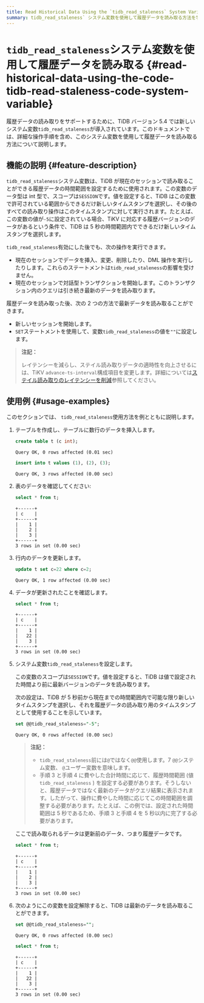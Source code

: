 ```yaml
---
title: Read Historical Data Using the `tidb_read_staleness` System Variable
summary: tidb_read_staleness` システム変数を使用して履歴データを読み取る方法を学習します。
---
```


# <code>tidb_read_staleness</code>システム変数を使用して履歴データを読み取る {#read-historical-data-using-the-code-tidb-read-staleness-code-system-variable}

履歴データの読み取りをサポートするために、TiDB バージョン 5.4 では新しいシステム変数`tidb_read_staleness`が導入されています。このドキュメントでは、詳細な操作手順を含め、このシステム変数を使用して履歴データを読み取る方法について説明します。

## 機能の説明 {#feature-description}

`tidb_read_staleness`システム変数は、TiDB が現在のセッションで読み取ることができる履歴データの時間範囲を設定するために使用されます。この変数のデータ型は int 型で、スコープは`SESSION`です。値を設定すると、TiDB はこの変数で許可されている範囲からできるだけ新しいタイムスタンプを選択し、その後のすべての読み取り操作はこのタイムスタンプに対して実行されます。たとえば、この変数の値が`-5`に設定されている場合、TiKV に対応する履歴バージョンのデータがあるという条件で、TiDB は 5 秒の時間範囲内でできるだけ新しいタイムスタンプを選択します。

`tidb_read_staleness`有効にした後でも、次の操作を実行できます。

-   現在のセッションでデータを挿入、変更、削除したり、DML 操作を実行したりします。これらのステートメントは`tidb_read_staleness`の影響を受けません。
-   現在のセッションで対話型トランザクションを開始します。このトランザクション内のクエリは引き続き最新のデータを読み取ります。

履歴データを読み取った後、次の 2 つの方法で最新データを読み取ることができます。

-   新しいセッションを開始します。
-   `SET`ステートメントを使用して、変数`tidb_read_staleness`の値を`""`に設定します。

> **注記：**
>
> レイテンシーを減らし、ステイル読み取りデータの適時性を向上させるには、TiKV `advance-ts-interval`構成項目を変更します。詳細については[ステイル読み取りのレイテンシーを削減](/stale-read.md#reduce-stale-read-latency)参照してください。

## 使用例 {#usage-examples}

このセクションでは、 `tidb_read_staleness`使用方法を例とともに説明します。

1.  テーブルを作成し、テーブルに数行のデータを挿入します。

    ```sql
    create table t (c int);
    ```

        Query OK, 0 rows affected (0.01 sec)

    ```sql
    insert into t values (1), (2), (3);
    ```

        Query OK, 3 rows affected (0.00 sec)

2.  表のデータを確認してください:

    ```sql
    select * from t;
    ```

        +------+
        | c    |
        +------+
        |    1 |
        |    2 |
        |    3 |
        +------+
        3 rows in set (0.00 sec)

3.  行内のデータを更新します。

    ```sql
    update t set c=22 where c=2;
    ```

        Query OK, 1 row affected (0.00 sec)

4.  データが更新されたことを確認します。

    ```sql
    select * from t;
    ```

        +------+
        | c    |
        +------+
        |    1 |
        |   22 |
        |    3 |
        +------+
        3 rows in set (0.00 sec)

5.  システム変数`tidb_read_staleness`を設定します。

    この変数のスコープは`SESSION`です。値を設定すると、TiDB は値で設定された時間より前に最新バージョンのデータを読み取ります。

    次の設定は、TiDB が 5 秒前から現在までの時間範囲内で可能な限り新しいタイムスタンプを選択し、それを履歴データの読み取り用のタイムスタンプとして使用することを示しています。

    ```sql
    set @@tidb_read_staleness="-5";
    ```

        Query OK, 0 rows affected (0.00 sec)

    > **注記：**
    >
    > -   `tidb_read_staleness`前には`@`ではなく`@@`使用します。7 `@@`システム変数、 `@`ユーザー変数を意味します。
    > -   手順 3 と手順 4 に費やした合計時間に応じて、履歴時間範囲 (値`tidb_read_staleness` ) を設定する必要があります。そうしないと、履歴データではなく最新のデータがクエリ結果に表示されます。したがって、操作に費やした時間に応じてこの時間範囲を調整する必要があります。たとえば、この例では、設定された時間範囲は 5 秒であるため、手順 3 と手順 4 を 5 秒以内に完了する必要があります。

    ここで読み取られるデータは更新前のデータ、つまり履歴データです。

    ```sql
    select * from t;
    ```

        +------+
        | c    |
        +------+
        |    1 |
        |    2 |
        |    3 |
        +------+
        3 rows in set (0.00 sec)

6.  次のようにこの変数を設定解除すると、TiDB は最新のデータを読み取ることができます。

    ```sql
    set @@tidb_read_staleness="";
    ```

        Query OK, 0 rows affected (0.00 sec)

    ```sql
    select * from t;
    ```

        +------+
        | c    |
        +------+
        |    1 |
        |   22 |
        |    3 |
        +------+
        3 rows in set (0.00 sec)
